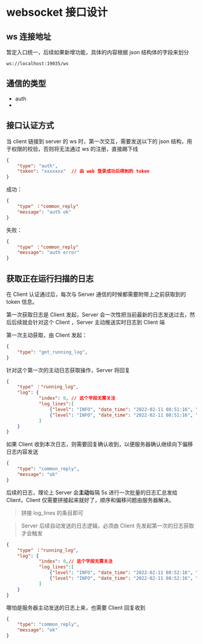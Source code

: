 # websocket 接口设计

## ws 连接地址

暂定入口统一，后续如果新增功能，具体的内容根据 json 结构体的字段来划分

`ws://localhost:19035/ws`

## 通信的类型

* auth
* 

## 接口认证方式

当 client 链接到 server 的 ws 时，第一次交互，需要发送以下的 json 结构，用于权限的校验，否则将无法通过 ws 的注册，直接踢下线

```json
{
	"type": "auth",
	"token": "xxxxxxx"	// 由 web 登录成功后得到的 token
}
```

成功：

```json
{
    "type" ："common_reply"
	"message": "auth ok"
}
```

失败：

```json
{
    "type" ："common_reply"
	"message": "auth error"
}
```

## 获取正在运行扫描的日志

在 Client 认证通过后，每次与 Server 通信的时候都需要附带上之前获取到的 token 信息。

第一次获取日志是 Client 发起，Server 会一次性把当前最新的日志发送过去，然后后续就会针对这个 Client ，Server 主动推送实时日志到 Client 端

第一次主动获取，由 Client 发起：

```json
{
	"type": "get_running_log",
}
```

针对这个第一次的主动日志获取操作，Server 将回复

```json
{
	"type" ："running_log",
    "log": {
    		"index": 0,	// 这个字段无需关注
    		"log_lines":[
                {"level": "INFO", "date_time": "2022-02-11 08:51:16", "content": "ChineseSubFinder Version: unknow"},
                {"level": "INFO", "date_time": "2022-02-11 08:51:16", "content": "Need do Setup"}
            ]
	}
}
```

如果 Client 收到本次日志，则需要回复确认收到，以便服务器确认继续向下偏移日志内容发送

```json
{
	"type": "common_reply",
	"message": "ok"
}
```

后续的日志，理论上 Server 会**主动**每隔 5s 进行一次批量的日志汇总发给 Client，Client 仅需要拼接起来就好了，顺序和偏移问题由服务器解决。

> 拼接 log_lines 的条目即可

> Server 后续自动发送的日志逻辑，必须由 Client 先发起第一次的日志获取才会触发

```json
{
    "type" ："running_log",
	"log": {
			"index": 0,// 这个字段无需关注
			"log_lines":[
                {"level": "INFO", "date_time": "2022-02-11 08:52:16", "content": "123"},
                {"level": "INFO", "date_time": "2022-02-11 08:52:16", "content": "456"}
            ]
	}
}
```

哪怕是服务器主动发送的日志上来，也需要 Client 回复收到

```json
{
	"type": "common_reply",
	"message": "ok"
}
```

